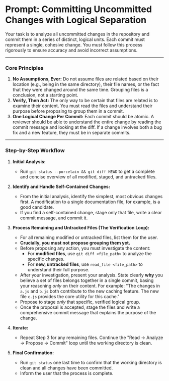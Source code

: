 # Prompt: Committing Uncommitted Changes with Logical Separation

Your task is to analyze all uncommitted changes in the repository and commit them in a series of distinct, logical units. Each commit must represent a single, cohesive change. You must follow this process rigorously to ensure accuracy and avoid incorrect assumptions.

---
### Core Principles

1.  **No Assumptions, Ever:** Do not assume files are related based on their location (e.g., being in the same directory), their file names, or the fact that they were changed around the same time. Grouping files is a conclusion, not a starting point.
2.  **Verify, Then Act:** The only way to be certain that files are related is to examine their content. You must read the files and understand their purpose before proposing to group them in a commit.
3.  **One Logical Change Per Commit:** Each commit should be atomic. A reviewer should be able to understand the entire change by reading the commit message and looking at the diff. If a change involves both a bug fix and a new feature, they must be in separate commits.

---
### Step-by-Step Workflow

1.  **Initial Analysis:**
    *   Run `git status --porcelain && git diff HEAD` to get a complete and concise overview of all modified, staged, and untracked files.

2.  **Identify and Handle Self-Contained Changes:**
    *   From the initial analysis, identify the simplest, most obvious changes first. A modification to a single documentation file, for example, is a good candidate.
    *   If you find a self-contained change, stage only that file, write a clear commit message, and commit it.

3.  **Process Remaining and Untracked Files (The Verification Loop):**
    *   For all remaining modified or untracked files, list them for the user.
    *   **Crucially, you must not propose grouping them yet.**
    *   Before proposing any action, you must investigate the content:
        *   For **modified files**, use `git diff <file_path>` to analyze the specific changes.
        *   For **new, untracked files**, use `read_file <file_path>` to understand their full purpose.
    *   After your investigation, present your analysis. State clearly **why** you believe a set of files belongs together in a single commit, basing your reasoning *only* on their content. For example: "The changes in `a.js` and `b.js` both contribute to the new caching feature. The new file `c.js` provides the core utility for this cache."
    *   Propose to stage *only* that specific, verified logical group.
    *   Once the proposal is accepted, stage the files and write a comprehensive commit message that explains the purpose of the change.

4.  **Iterate:**
    *   Repeat Step 3 for any remaining files. Continue the "Read -> Analyze -> Propose -> Commit" loop until the working directory is clean.

5.  **Final Confirmation:**
    *   Run `git status` one last time to confirm that the working directory is clean and all changes have been committed.
    *   Inform the user that the process is complete.
